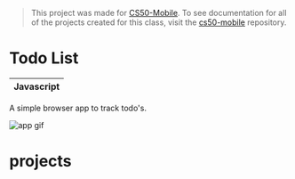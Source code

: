 > This project was made for [CS50-Mobile](https://cs50.github.io/mobile/). To see documentation for all of the projects created for this class, visit the [cs50-mobile](https://github.com/dillon/cs50-mobile) repository.

# Todo List
| Javascript|
|--|

A simple browser app to track todo's.

![app gif](https://github.com/dillon/cs50-mobile-projects/blob/master/project0/todo.gif?raw=true)
# projects
